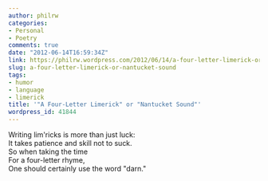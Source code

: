 ```yaml
---
author: philrw
categories:
- Personal
- Poetry
comments: true
date: "2012-06-14T16:59:34Z"
link: https://philrw.wordpress.com/2012/06/14/a-four-letter-limerick-or-nantucket-sound/
slug: a-four-letter-limerick-or-nantucket-sound
tags:
- humor
- language
- limerick
title: '"A Four-Letter Limerick" or "Nantucket Sound"'
wordpress_id: 41844
---
```


Writing lim'ricks is more than just luck:  
It takes patience and skill not to suck.  
So when taking the time  
For a four-letter rhyme,  
One should certainly use the word "darn."
